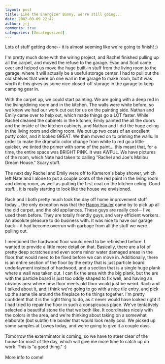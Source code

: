 ```yaml
---
layout: post
title: Like the Energizer Bunny, we're still going...
date: 2002-09-09 22:42
author: jrj
comments: true
categories: [Uncategorized]
---
```

Lots of stuff getting done-- it is almost seeming like we're going to finish!  :)   <br /><br />I'm pretty much done with the wiring project, and Rachel finished pulling up all the carpet, and moved the refuse to the garage. Evan and Scot came over and helped us move the huge built-in stuff from the living room to the garage, where it will actually be a useful storage center. I had to pull out the old shelves that were on one wall in the garage to make room, but it was worth it: this gives us some nice closed-off storage in the garage to keep camping gear in.<br /><br />With the carpet up, we could start painting. We are going with a deep red in the living/dining room and in the kitchen. The walls were white before, so we knew we had our work cut out for us on the painting side. Nathan and Emily came over to help out, which made things go a LOT faster. While Rachel cleaned the cabinets in the kitchen, Emily painted the all the doors and the inside of the kitchen cabinets, and Nathan and I did the huge celing in the living room and dining room. We put up two coats of an excellent putty color, and it looked GREAT. We then moved on to priming the walls. In order to make the dramatic color change from white to red go a little quicker, we tinted the primer with some of the paint... this meant that, for a time, the entire space was BRIGHT PINK. It was AWFUL. We have pictures of the room, which Nate had taken to calling "Rachel and Joe's Malibu Dream House." Scary stuff.<br /><br />The next day Rachel and Emily were off to Kameron's baby shower, which left Nate and I alone to put a couple coats of the red paint in the living room and dining room, as well as putting the first coat on the kitchen celing. Good stuff... it is really starting to look like the house we envisioned.<br /><br />Rach and I both pretty much took the day off home improvement stuff today... the only exception was that the <a href="http://www.happyhauler.com/">Happy Hauler</a> came by to pick up all the old carpet, and the old appliances. These guys are really cool-- I've used them before. They are totally friendly guys, and very efficient workers. An absolute pleasure to do business with. It was nice to have our garage back-- it had become overrun with garbage from all the stuff we were pulling out.<br /><br />I mentioned the hardwood floor would need to be refinished before. I wanted to provide a little more detail on that. Basically, there are a lot of pretty deep scratches and even some minor water damaged areas in the floor that would need to be fixed before we can move in. Additionally, there is an entire section of the floor by the entry that is just particle board underlayment instead of hardwood, and a section that is a single huge plank where a wall was taken out. I can fix the area with the big plank, but the are with the particle board is just too oddly shaped to fix well, and having an obvious area where new floor meets old floor would just be weird. Rach and I talked about it, and I think we're going to go with a nice tile entry, and pick up the same tile around the fireplace to tie things together. I'm pretty confident that it is the right thing to do, as it never would have looked right if I had tried to repair the floor in such a conspicuous place. We've tentatively selected a beautiful stone tile that we both like. It coordinates nicely with the colors in the area, and we're thinking about taking on a somewhat elaborate (but subtle) tile border that would look really cool. We picked up some samples at Lowes today, and we're going to give it a couple days.<br /><br />Tomorrow the exterminator is coming, so we have to steer clear of the house for most of the day, which will give me more time to catch up on work. This is "a good thing." :)<br /><br />More info to come!
